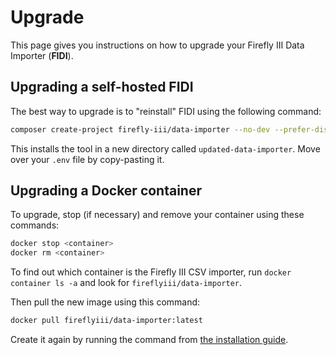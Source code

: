 # Upgrade

This page gives you instructions on how to upgrade your Firefly III Data Importer (**FIDI**).

## Upgrading a self-hosted FIDI

The best way to upgrade is to "reinstall" FIDI using the following command:

```bash
composer create-project firefly-iii/data-importer --no-dev --prefer-dist updated-data-importer %IMPORTERVERSION
```

This installs the tool in a new directory called `updated-data-importer`. Move over your `.env` file by copy-pasting it.

## Upgrading a Docker container

To upgrade, stop (if necessary) and remove your container using these commands:

```bash
docker stop <container>
docker rm <container>
```

To find out which container is the Firefly III CSV importer, run `docker container ls -a` and look for `fireflyiii/data-importer`.

Then pull the new image using this command:

```bash
docker pull fireflyiii/data-importer:latest
```

Create it again by running the command from [the installation guide](install/docker.md).
